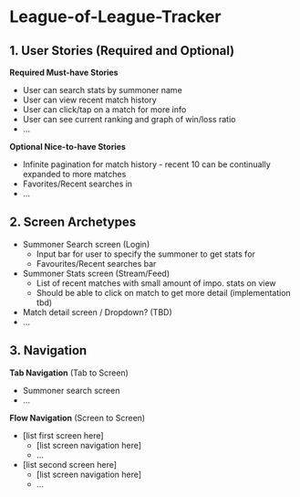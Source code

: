 # League-of-League-Tracker

## 1. User Stories (Required and Optional)

**Required Must-have Stories**

 * User can search stats by summoner name
 * User can view recent match history 
 * User can click/tap on a match for more info
 * User can see current ranking and graph of win/loss ratio
 * ...

**Optional Nice-to-have Stories**

 * Infinite pagination for match history - recent 10 can be continually expanded to more matches
 * Favorites/Recent searches in 
 * ...

## 2. Screen Archetypes

 * Summoner Search screen (Login)
   * Input bar for user to specify the summoner to get stats for
   * Favourites/Recent searches bar
 * Summoner Stats screen (Stream/Feed)
   * List of recent matches with small amount of impo. stats on view
   * Should be able to click on match to get more detail (implementation tbd) 
 * Match detail screen / Dropdown? (TBD) 
 * ...

## 3. Navigation

**Tab Navigation** (Tab to Screen)

 * Summoner search screen
 * ...

**Flow Navigation** (Screen to Screen)

 * [list first screen here]
   * [list screen navigation here]
   * ...
 * [list second screen here]
   * [list screen navigation here]
   * ...
